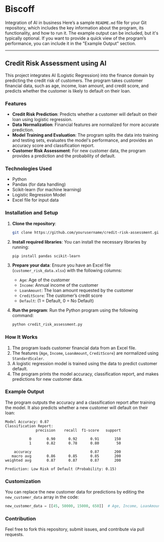 # Biscoff
 Integration of AI in business
Here’s a sample `README.md` file for your Git repository, which includes the key information about the program, its functionality, and how to run it. The example output can be included, but it's typically optional. If you want to provide a quick view of the program’s performance, you can include it in the "Example Output" section.

---

## Credit Risk Assessment using AI

This project integrates AI (Logistic Regression) into the finance domain by predicting the credit risk of customers. The program takes customer financial data, such as age, income, loan amount, and credit score, and predicts whether the customer is likely to default on their loan.

### Features
- **Credit Risk Prediction**: Predicts whether a customer will default on their loan using logistic regression.
- **Data Normalization**: Financial features are normalized for more accurate prediction.
- **Model Training and Evaluation**: The program splits the data into training and testing sets, evaluates the model's performance, and provides an accuracy score and classification report.
- **Customer Risk Assessment**: For new customer data, the program provides a prediction and the probability of default.

### Technologies Used
- Python
- Pandas (for data handling)
- Scikit-learn (for machine learning)
- Logistic Regression Model
- Excel file for input data

### Installation and Setup

1. **Clone the repository**:
    ```bash
    git clone https://github.com/yourusername/credit-risk-assessment.git
    ```
   
2. **Install required libraries**:
    You can install the necessary libraries by running:
    ```bash
    pip install pandas scikit-learn
    ```

3. **Prepare your data**:
    Ensure you have an Excel file (`customer_risk_data.xlsx`) with the following columns:
    - `Age`: Age of the customer
    - `Income`: Annual income of the customer
    - `LoanAmount`: The loan amount requested by the customer
    - `CreditScore`: The customer’s credit score
    - `Default`: (1 = Default, 0 = No Default)

4. **Run the program**:
    Run the Python program using the following command:
    ```bash
    python credit_risk_assessment.py
    ```

### How It Works
1. The program loads customer financial data from an Excel file.
2. The features (`Age`, `Income`, `LoanAmount`, `CreditScore`) are normalized using `StandardScaler`.
3. A logistic regression model is trained using the data to predict customer default.
4. The program prints the model accuracy, classification report, and makes predictions for new customer data.

### Example Output
The program outputs the accuracy and a classification report after training the model. It also predicts whether a new customer will default on their loan:

```
Model Accuracy: 0.87
Classification Report:
              precision    recall  f1-score   support

           0       0.90      0.92      0.91       150
           1       0.82      0.78      0.80        50

    accuracy                           0.87       200
   macro avg       0.86      0.85      0.85       200
weighted avg       0.87      0.87      0.87       200

Prediction: Low Risk of Default (Probability: 0.15)
```

### Customization
You can replace the new customer data for predictions by editing the `new_customer_data` array in the code:
```python
new_customer_data = [[45, 50000, 15000, 650]]  # Age, Income, LoanAmount, CreditScore
```

### Contribution
Feel free to fork this repository, submit issues, and contribute via pull requests.

